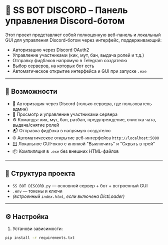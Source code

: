# 🤖 SS BOT DISCORD – Панель управления Discord-ботом

Этот проект представляет собой полноценную веб-панель и локальный GUI для управления Discord-ботом через интерфейс, поддерживающий:

- Авторизацию через Discord OAuth2
- Управление участниками (кик, мут, бан, выдача ролей и т.д.)
- Отправку фидбэков напрямую в Telegram создателю
- Выбор серверов, на которых бот есть
- Автоматическое открытие интерфейса и GUI при запуске `.exe`

---

## 🚀 Возможности

- 🔐 Авторизация через Discord (только сервера, где пользователь админ)
- 👥 Просмотр и управление участниками сервера
- ⚙️ Команды: кик, мут, бан, разбан, предупреждение, очистка чата, выдача/снятие ролей
- 📬 Отправка фидбэка в напрямую создателю
- 🌐 Автоматическое открытие веб-интерфейса `http://localhost:5000`
- 🪟 Локальное GUI-окно с кнопкой "Выключить" и "Скрыть в трей"
- 📦 Компиляция в `.exe` без внешних HTML-файлов

---

## 📁 Структура проекта

- `SS BOT DISCORD.py` — основной сервер + бот + встроенный GUI
- `.env` — токены и ключи
- *(встроенный `index.html`, если включена DictLoader)*

---

## ⚙️ Настройка

1. Установи зависимости:

```bash
pip install -r requirements.txt
